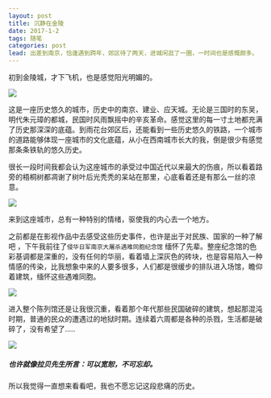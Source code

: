 ```yaml
---
layout: post
title: 沉静在金陵
date: 2017-1-2
tags: 随笔
categories: post
lead: 出差到南京，恰逢遇到跨年，郊区待了两天，进城闲逛了一圈，一时间也是感慨颇多。
---
```


初到金陵城，才下飞机，也是感觉阳光明媚的。

![](http://of77q1ocj.bkt.clouddn.com/%E9%98%B3%E5%85%89%E6%98%8E%E5%AA%9A%E7%9A%84%E9%87%91%E9%99%B5.JPG?imageslim)

这是一座历史悠久的城市，历史中的南京、建业、应天城。无论是三国时的东吴，明代朱元璋的都城，民国时风雨飘摇中的辛亥革命。感觉这里的每一寸土地都充满了历史那深深的底蕴。到雨花台郊区后，还能看到一些历史悠久的铁路，一个城市的道路能够体现一座城市的文化底蕴，从小在西南城市长大的我，倒是很少有感觉那条条铁轨的悠久历史。

很长一段时间我都会认为这座城市的承受过中国近代以来最大的伤痕，所以看着路旁的梧桐树都凋谢了树叶后光秃秃的呆站在那里，心底看着还是有那么一丝的凉意。

![](http://of77q1ocj.bkt.clouddn.com/%E5%8D%97%E4%BA%AC%E7%9A%84%E6%A2%A7%E6%A1%90%E6%A0%91.JPG?imageslim)

来到这座城市，总有一种特别的情绪，驱使我的内心去一个地方。

之前都是在影视作品中去感受这些历史事件，也许是出于对民族、国家的一种了解吧 ，下午我前往了`侵华日军南京大屠杀遇难同胞纪念馆` 缅怀了先辈。整座纪念馆的色彩基调都是深重的，没有任何的华丽，看着墙上深灰色的砖块，也是容易陷入一种情感的传染，比我想象中来的人要多很多，人们都是很缓步的排队进入场馆，瞻仰着建筑，缅怀这些遇难同胞。

![](http://of77q1ocj.bkt.clouddn.com/%E4%BE%B5%E5%8D%8E%E6%97%A5%E5%86%9B%E5%8D%97%E4%BA%AC%E5%A4%A7%E5%B1%A0%E6%9D%80%E9%81%87%E9%9A%BE%E5%90%8C%E8%83%9E%E7%BA%AA%E5%BF%B5%E9%A6%861.JPG?imageslim)

进入整个陈列馆还是让我很沉重，看着那个年代那些民国破碎的建筑，想起那混沌时期，普通的民众的遭遇过的地狱时期。连续着六周都是各种的杀戮，生活都是破碎了，没有希望了.....

![](http://of77q1ocj.bkt.clouddn.com/%E4%BE%B5%E5%8D%8E%E6%97%A5%E5%86%9B%E5%8D%97%E4%BA%AC%E5%A4%A7%E5%B1%A0%E6%9D%80%E9%81%87%E9%9A%BE%E5%90%8C%E8%83%9E%E7%BA%AA%E5%BF%B5%E9%A6%862.JPG?imageslim)

##### 也许就像拉贝先生所言：可以宽恕，不可忘却。

所以我觉得一直想来看看吧，我也不愿忘记这段悲痛的历史。

